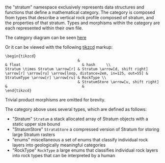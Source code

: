 the "stratum" namespace exclusively represents data structures and functions that define a mathematical category.
The category is composed from types that describe a vertical rock profile composed of stratum,
and the properties of that stratum. 
Types and morphisms within the category are each represented within their own file.

The category diagram can be seen [here](https://tikzcd.yichuanshen.de/#N4Igdg9gJgpgziAXAbVABwnAlgFyxMJZARgBoAmAXVJADcBDAGwFcYkQBlHAJ3p2YC2XCNzYBfUuky58hFGWLU6TVuy69+AkBKnY8BIuVKKaDFm0ScefQQBUAnmnGSQGPbMOkADErOrLAGaMEHzaLm4yBihexr4qFlYaggAEADqpeALwyeo2Wjqu0vpyyADMsabx7ABKEADGANYOTmG6kSXlPpXm7AAW9HC92kowUADm8ESgAdwQWogxIDgQSGQgg1gBOKsFM3OrNMtIixtbOy5782tHiOS7s1eHK4il9-uIACxP59MPB0vPNbBCBoIjEAAcMQCTDgMCUjHoACMYIwAApFDyWbhYMa9bZveZGAFIACsBKQRJuADYxJQxEA)

Or it can be viewed with the following [tikzcd](http://ctan.math.washington.edu/tex-archive/graphics/pgf/contrib/tikz-cd/tikz-cd-doc.pdf) markup:

```
\begin{tikzcd}
                                 &                                                                                                & float                            & hash     \\
Stratum \times Stratum \arrow[r] & Stratum \arrow[d, shift right] \arrow[r] \arrow[ru] \arrow[loop, distance=2em, in=125, out=55] & StratumType \arrow[r] \arrow[ru] & RockType \\
                                 & StratumStore \arrow[u, shift right]                                                            &                                  &         
\end{tikzcd}
```

Trivial product morphisms are omitted for brevity.

The category above uses several types, which are defined as follows:
* "Stratum"        `Stratum`                     a stack allocated array of Stratum objects with a static upper size bound
* "StratumStore"   `StrataStore`                 a compressed version of Stratum for storing large Stratum rasters
* "enums"          miscellaneous                 a set of enums that classify individual rock layers into geologically meaningful categories 
* "RockType"       `RockType`                    a large enums that classifies individual rock layers into rock types that can be interpreted by a human
